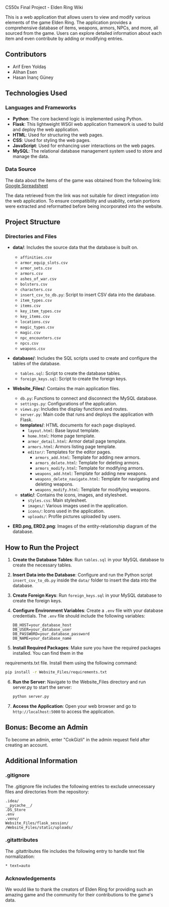  CS50x Final Project - Elden Ring Wiki

This is a web application that allows users to view and modify various elements of the game Elden Ring. The application provides a comprehensive database of items, weapons, armors, NPCs, and more, all sourced from the game. Users can explore detailed information about each item and even contribute by adding or modifying entries.

## Contributors

- Arif Eren Yoldaş
- Alihan Esen
- Hasan İnanç Güney

## Technologies Used

### Languages and Frameworks

- **Python**: The core backend logic is implemented using Python.
- **Flask**: This lightweight WSGI web application framework is used to build  and deploy the web application.
- **HTML**: Used for structuring the web pages.
- **CSS**: Used for styling the web pages.
- **JavaScript**: Used for enhancing user interactions on the web pages.
- **MySQL**: The relational database management system used to store and manage the data.

### Data Source

The data about the items of the game was obtained from the following link:
[Google Spreadsheet](https://docs.google.com/spreadsheets/d/1x6LvzrqA9LWXPbzPZBDG8aL4N3Xc_ZxtEFMWpUxQj5c/edit?gid=1415047826#gid=1415047826)

The data retrieved from the link was not suitable for direct integration into the web application. To ensure compatibility and usability, certain portions were extracted and reformatted before being incorporated into the website.

## Project Structure

### Directories and Files

- **data/**: Includes the source data that the database is built on.
  - `affinities.csv`
  - `armor_equip_slots.csv`
  - `armor_sets.csv`
  - `armors.csv`
  - `ashes_of_war.csv`
  - `bolsters.csv`
  - `characters.csv`
  - `insert_csv_to_db.py`: Script to insert CSV data into the database.
  - `item_types.csv`
  - `items.csv`
  - `key_item_types.csv`
  - `key_items.csv`
  - `locations.csv`
  - `magic_types.csv`
  - `magic.csv`
  - `npc_encounters.csv`
  - `npcs.csv`
  - `weapons.csv`

- **database/**: Includes the SQL scripts used to create and configure the tables of the database.
  - `tables.sql`: Script to create the database tables.
  - `foreign_keys.sql`: Script to create the foreign keys.

- **Website_Files/**: Contains the main application files.
  - `db.py`: Functions to connect and disconnect the MySQL database.
  - `settings.py`: Configurations of the application.
  - `views.py`: Includes the display functions and routes.
  - `server.py`: Main code that runs and deploys the application with Flask.
  - **templates/**: HTML documents for each page displayed.
    - `layout.html`: Base layout template.
    - `home.html`: Home page template.
    - `armor_detail.html`: Armor detail page template.
    - `armors.html`: Armors listing page template.
    - `editor/`: Templates for the editor pages.
      - `armors_add.html`: Template for adding new armors.
      - `armors_delete.html`: Template for deleting armors.
      - `armors_modify.html`: Template for modifying armors.
      - `weapons_add.html`: Template for adding new weapons.
      - `weapons_delete_navigate.html`: Template for navigating and deleting weapons.
      - `weapons_modify.html`: Template for modifying weapons.
  - **static/**: Contains the icons, images, and stylesheet.
    - `styles.css`: Main stylesheet.
    - `images/`: Various images used in the application.
    - `icons/`: Icons used in the application.
    - `uploads/`: Profile pictures uploaded by users.

- **ERD.png, ERD2.png**: Images of the entity-relationship diagram of the database.

## How to Run the Project

1. **Create the Database Tables**:
   Run `tables.sql` in your MySQL database to create the necessary tables.

2. **Insert Data into the Database**:
   Configure and run the Python script `insert_csv_to_db.py` inside the `data/` folder to insert the data into the database.

3. **Create Foreign Keys**:
   Run `foreign_keys.sql` in your MySQL database to create the foreign keys.

4. **Configure Environment Variables**:
   Create a `.env` file with your database credentials. The `.env` file should include the following variables:
   ```env
   DB_HOST=your_database_host
   DB_USER=your_database_user
   DB_PASSWORD=your_database_password
   DB_NAME=your_database_name
   ```

5. **Install Required Packages**:
   Make sure you have the required packages installed. You can find them in the 

requirements.txt file. Install them using the following command:
   ```sh
   pip install -r Website_Files/requirements.txt
   ```

6. **Run the Server**:
   Navigate to the Website_Files directory and run server.py  to start the server:

   ```sh
   python server.py
   ```

7. **Access the Application**:
   Open your web browser and go to `http://localhost:5000` to access the application.

## Bonus: Become an Admin

To become an admin, enter "CokGizli" in the admin request field after creating an account.

## Additional Information

### .gitignore

The .gitignore file includes the following entries to exclude unnecessary files and directories from the repository:
```ignore
.idea/
__pycache__/
.DS_Store
.env
.venv/
Website_Files/flask_session/
/Website_Files/static/uploads/
```

### .gitattributes

The .gitattributes file includes the following entry to handle text file normalization:
```properties
* text=auto
```

### Acknowledgements

We would like to thank the creators of Elden Ring for providing such an amazing game and the community for their contributions to the game's data.
